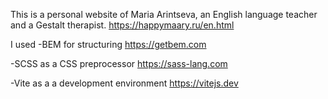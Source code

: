 This is a personal website of Maria Arintseva, an English language teacher and a Gestalt therapist. 
https://happymaary.ru/en.html

I used 
-BEM for structuring 
https://getbem.com

-SCSS as a CSS preprocessor
https://sass-lang.com

-Vite as a a development environment
https://vitejs.dev 